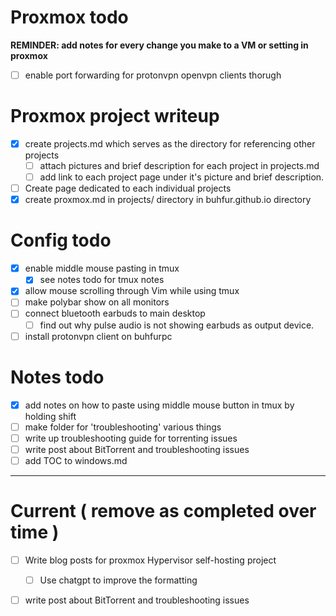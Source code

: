 
# Proxmox todo 

**REMINDER: add notes for every change you make to a VM or setting in proxmox**

- [ ] enable port forwarding for protonvpn openvpn clients thorugh 

# Proxmox project writeup 

- [x] create projects.md which serves as the directory for referencing other projects 
    - [ ] attach pictures and brief description for each project in projects.md 
    - [ ] add link to each project page under it's picture and brief description.

- [ ] Create page dedicated to each individual projects 
- [x] create proxmox.md in projects/ directory in buhfur.github.io directory 

# Config todo 

- [x] enable middle mouse pasting in tmux 
    - [x] see notes todo for tmux notes 
- [x] allow mouse scrolling through Vim while using tmux 
- [ ] make polybar show on all monitors
- [ ] connect bluetooth earbuds to main desktop 
    - [ ] find out why pulse audio is not showing earbuds as output device. 
- [ ] install protonvpn client on buhfurpc 

# Notes todo 

- [x] add notes on how to paste using middle mouse button in tmux by holding shift 
- [ ] make folder for 'troubleshooting' various things 
- [ ] write up troubleshooting guide for torrenting issues 
- [ ] write post about BitTorrent and troubleshooting issues
- [ ] add TOC to windows.md 

---


# Current ( remove as completed over time ) 

- [ ] Write blog posts for proxmox Hypervisor self-hosting project 
    - [ ] Use chatgpt to improve the formatting 

- [ ] write post about BitTorrent and troubleshooting issues





  
